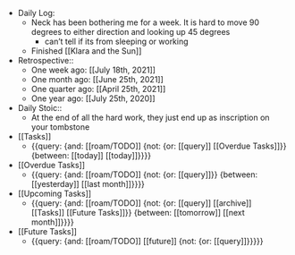- Daily Log:
    - Neck has been bothering me for a week. It is hard to move 90 degrees to either direction and looking up 45 degrees
        - can’t tell if its from sleeping or working
    - Finished [[Klara and the Sun]]
- Retrospective::
    - One week ago: [[July 18th, 2021]]
    - One month ago: [[June 25th, 2021]]
    - One quarter ago: [[April 25th, 2021]]
    - One year ago: [[July 25th, 2020]]
- Daily Stoic::
    - At the end of all the hard work, they just end up as inscription on your tombstone
- [[Tasks]]
    - {{query: {and: [[roam/TODO]] {not: {or: [[query]] [[Overdue Tasks]]}} {between: [[today]] [[today]]}}}}
- [[Overdue Tasks]]
    - {{query: {and: [[roam/TODO]] {not: {or: [[query]]}} {between: [[yesterday]] [[last month]]}}}}
- [[Upcoming Tasks]]
    - {{query: {and: [[roam/TODO]] {not: {or: [[query]] [[archive]] [[Tasks]] [[Future Tasks]]}} {between: [[tomorrow]] [[next month]]}}}}
- [[Future Tasks]]
    - {{query: {and: [[roam/TODO]] [[future]] {not: {or: [[query]]}}}}}
